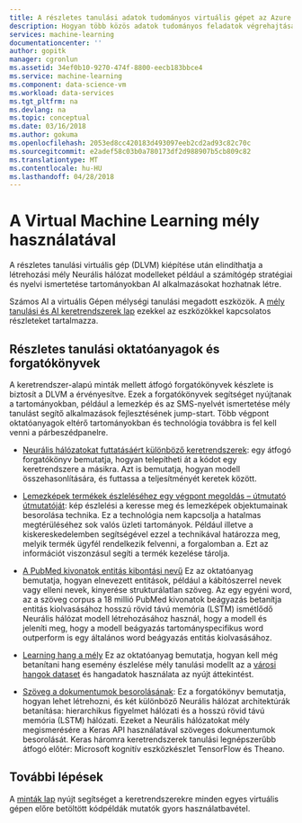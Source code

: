 ```yaml
---
title: A részletes tanulási adatok tudományos virtuális gépet az Azure adattudomány |} Microsoft Docs
description: Hogyan több közös adatok tudományos feladatok végrehajtásához a részletes tanulási adatok tudományos virtuális Gépet.
services: machine-learning
documentationcenter: ''
author: gopitk
manager: cgronlun
ms.assetid: 34ef0b10-9270-474f-8800-eecb183bbce4
ms.service: machine-learning
ms.component: data-science-vm
ms.workload: data-services
ms.tgt_pltfrm: na
ms.devlang: na
ms.topic: conceptual
ms.date: 03/16/2018
ms.author: gokuma
ms.openlocfilehash: 2053ed8cc420183d493097eeb2cd2ad93c82c70c
ms.sourcegitcommit: e2adef58c03b0a780173df2d988907b5cb809c82
ms.translationtype: MT
ms.contentlocale: hu-HU
ms.lasthandoff: 04/28/2018
---
```

# <a name="using-the-deep-learning-virtual-machine"></a>A Virtual Machine Learning mély használatával

A részletes tanulási virtuális gép (DLVM) kiépítése után elindíthatja a létrehozási mély Neurális hálózat modelleket például a számítógép stratégiai és nyelvi ismertetése tartományokban AI alkalmazásokat hozhatnak létre. 

Számos AI a virtuális Gépen mélységi tanulási megadott eszközök. A [mély tanulási és AI keretrendszerek lap](dsvm-deep-learning-ai-frameworks.md) ezekkel az eszközökkel kapcsolatos részleteket tartalmazza. 

## <a name="deep-learning-tutorials-and-walkthroughs"></a>Részletes tanulási oktatóanyagok és forgatókönyvek

A keretrendszer-alapú minták mellett átfogó forgatókönyvek készlete is biztosít a DLVM a érvényesítve. Ezek a forgatókönyvek segítséget nyújtanak a tartományokban, például a lemezkép és az SMS-nyelvét ismertetése mély tanulást segítő alkalmazások fejlesztésének jump-start. Több végpont oktatóanyagok eltérő tartományokban és technológia továbbra is fel kell venni a párbeszédpanelre.   


- [Neurális hálózatokat futtatásáért különböző keretrendszerek](https://github.com/ilkarman/DeepLearningFrameworks): egy átfogó forgatókönyv bemutatja, hogyan telepítheti át a kódot egy keretrendszere a másikra. Azt is bemutatja, hogyan modell összehasonlítására, és futtassa a teljesítményét keretek között. 

- [Lemezképek termékek észleléséhez egy végpont megoldás – útmutató útmutatóját](https://github.com/Azure/cortana-intelligence-product-detection-from-images): kép észlelési a keresse meg és lemezképek objektumainak besorolása technika. Ez a technológia nem kapcsolja a hatalmas megtérüléséhez sok valós üzleti tartományok. Például illetve a kiskereskedelemben segítségével ezzel a technikával határozza meg, melyik termék ügyfél rendelkezik felvenni, a forgalomban a. Ezt az információt viszonzásul segíti a termék kezelése tárolja. 

- [A PubMed kivonatok entitás kibontási nevű](https://docs.microsoft.com/azure/machine-learning/preview/scenario-tdsp-biomedical-recognition) Ez az oktatóanyag bemutatja, hogyan elnevezett entitások, például a kábítószerrel nevek vagy elleni nevek, kinyerése strukturálatlan szöveg. Az egy egyéni word, az a szöveg corpus a 18 millió PubMed kivonatok beágyazás betanítja entitás kiolvasásához hosszú rövid távú memória (LSTM) ismétlődő Neurális hálózat modell létrehozásához használ, hogy a modell és jeleníti meg, hogy a modell beágyazás tartományspecifikus word outperform is egy általános word beágyazás entitás kiolvasásához.

- [Learning hang a mély](https://blogs.technet.microsoft.com/machinelearning/2018/01/30/hearing-ai-getting-started-with-deep-learning-for-audio-on-azure/) Ez az oktatóanyag bemutatja, hogyan kell még betanítani hang esemény észlelése mély tanulási modellt az a [városi hangok dataset](https://serv.cusp.nyu.edu/projects/urbansounddataset/urbansound8k.html) és hangadatok használata az nyújt áttekintést.

- [Szöveg a dokumentumok besorolásának](https://github.com/anargyri/lstm_han): Ez a forgatókönyv bemutatja, hogyan lehet létrehozni, és két különböző Neurális hálózat architektúrák betanítása: hierarchikus figyelmet hálózati és a hosszú rövid távú memória (LSTM) hálózati. Ezeket a Neurális hálózatokat mély megismerésére a Keras API használatával szöveges dokumentumok besorolását. Keras háromra keretrendszerek tanulási legnépszerűbb átfogó előtér: Microsoft kognitív eszközkészlet TensorFlow és Theano.

## <a name="next-steps"></a>További lépések

A [minták lap](dsvm-samples-and-walkthroughs.md) nyújt segítséget a keretrendszerekre minden egyes virtuális gépen előre betöltött kódpéldák mutatók gyors használatbavétel. 
